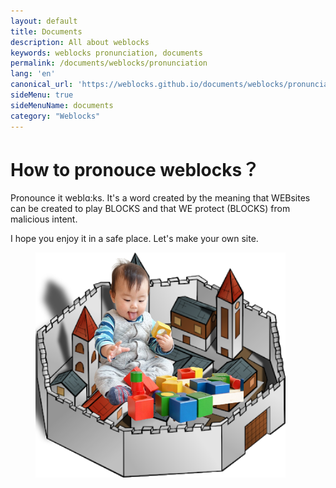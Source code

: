 ```yaml
---
layout: default
title: Documents
description: All about weblocks
keywords: weblocks pronunciation, documents
permalink: /documents/weblocks/pronunciation
lang: 'en'
canonical_url: 'https://weblocks.github.io/documents/weblocks/pronunciation'
sideMenu: true
sideMenuName: documents
category: "Weblocks"
---
```

<div class="container-fluid">
  <div class="row">
    <div class="col">
      <h1>How to pronouce weblocks？</h1>
    </div>
  </div>
  <div class="row">
    <div class="col-12 col-md-6">
      <p>
        Pronounce it weblɑ:ks.
        It's a word created by the meaning that
        WEBsites can be created to play BLOCKS and that
        WE protect (BLOCKS) from malicious intent.
      </p>
      <p>
        I hope you enjoy it in a safe place.
        Let's make your own site.
      </p>
    </div>
    <div class="col-12 col-md-6">
      <figure class="figure">
        <img src="/assets/images/baby_in_wall_city.png" class="figure-img img-fluid rounded m-0" alt="baby in wall city">
      </figure>
    </div>
  </div>
</div>
